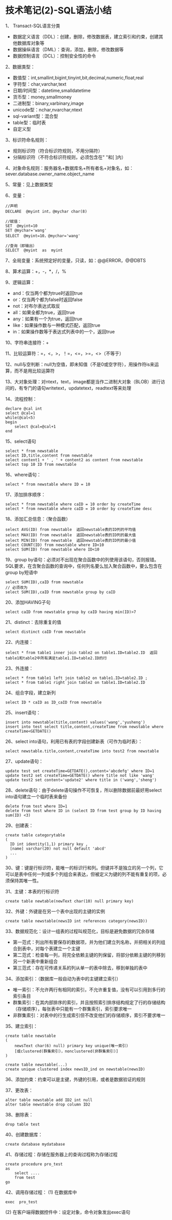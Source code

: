 # 技术笔记(2)-SQL语法小结



1、 Transact-SQL语言分类

- 数据定义语言（DDL）：创建，删除，修改数据表，建立索引和约束，创建其他数据库对象等
- 数据操纵语言（DML）：查询，添加，删除，修改数据等
- 数据控制语言（DCL）：控制安全性的命令

2、数据类型：

- 数值型：int,smallint,bigint,tinyint,bit,decimal,numeric,float,real
- 字符型：char,varchar,text
- 日期/时间型：datetime,smalldatetime
- 货币型：money,smallmoney
- 二进制型：binary,varbinary,image
- unicode型：nchar,nvarchar,ntext
- sql-variant型：混合型
- table型：临时表
- 自定义型

3、标识符命名规则：

- 规则标识符（符合标识符规则，不用分隔符）
- 分隔标识符（不符合标识符规则，必须包含在" "和[ ]内）

4、对象命名规则：服务器名+数据库名+所有者名+对象名，如：sever.database.owner_name.object_name

5、常量：见上数据类型
	
6、变量：

```
//声明
DECLARE  @myint int，@mychar char(8)
	  	           
//赋值：
SET  @myint=10  
SET @mychar='wang' 
SELECT  @myint=10，@mychar='wang'

//查询（即输出）
SELECT  @myint  as  myint
```

7、全局变量：系统预定好的变量，只读，如：@@ERROR，@@DBTS

8、算术运算：+，-，*，/，%

9、逻辑运算：

- and：仅当两个都为true时返回true
- or：仅当两个都为false时返回false
- not：对布尔表达式取反
- all：如果全都为true，返回true
- any：如果有一个为true，返回true
- like：如果操作数与一种模式匹配，返回true
- in：如果操作数等于表达式列表中的一个，返回true

10、字符串连接符：+

11、比较运算符：=，<，>，！=，<=，>=，<>（不等于）

12、null与空判断：null为空值，即未知值（不是0或空字符），用操作符is来运算，而不是用比较运算符

13、大对象处理：对ntext，text，image都是当作二进制大对象（BLOB）进行访问的，有专门的语句writetext，updatetext，readtext等来处理

14、流程控制：

```
declare @cal int
select @cal=1
while(@cal<5)
begin
    select @cal=@cal+1
end
```

15、select语句

```
select * from newstable  
select ID,title,content from newstable  
select content1 + ' , ' + content2 as content from newstable  
select top 10 ID from newstable
```

16、where语句：

```
select * from newstable where ID = 10
```
	   
17、添加排序顺序：

```
select * from newstable where caID = 10 order by createTime  
select * from newstable where caID = 10 order by createTime desc
```

18、添加汇总信息：（聚合函数）

```
select AVG(ID) from newstable  返回newstable表的ID列的平均值
select MAX(ID) from newstable  返回newstable表的ID列的最大值
select MIN(ID) from newstable  返回newstable表的ID列的最小值
select COUNT(ID) from newstable where ID<10  
select SUM(ID) from newstable where ID<10  
```

19、group by语句：必须对不出现在聚合函数中的列使用该语句，否则报错。SQL要求，在含聚合函数的查询中，任何列名要么加入聚合函数中，要么包含在group by短语中

```
select SUM(ID),caID from newstable 
// 必须改为
select SUM(ID),caID from newstable group by caID
```

20、添加HAVING子句

```
select caID from newstable group by caID having min(ID)>7
```

21、distinct：去除重复的值

```
select distinct caID from newstable
```

22、内连接：

```
select * from table1 inner join table2 on table1.ID=table2.ID  返回table1和table2中所有满足table1.ID=table2.ID的行
```

23、外连接：

```
select * from table1 left join table2 on table1.ID=table2.ID ;
select * from table1 right join table2 on table1.ID=table2.ID
```

24、组合字段，建立新列

```
select ID * caID as ID_caID from newstable  
```

25、insert语句：

```
insert into newstable(title,content) values('wang','yusheng') 
insert into test select title,content,createTime from newstable where createTime<GETDATE()
```

26、select into语句，利用已有表的字段创建新表（可作为临时表）：

```
select newstable.title,content,createTime into test2 from newstable
```

27、update语句：

```
update test set createTime=GETDATE(),content='abcdefg' where ID=1
update test2 set createTime=GETDATE() where title not like 'wang'
update test2 set content='update2' where title in ('wang','sheng')
```

28、delete语句：由于delete语句操作不可恢复，所以删除数据前最好用select into语句建立一个临时表来备份

```
delete from test where ID=1
delete from test where ID in (select ID from test group by ID having sum(ID) <3)
```

29、创建表：

```
create table categorytable
(
  ID int identity(1,1) primary key , 
  [name] varchar(20) not null default 'abcd'
  ...
)
```

30、键：键是行标识符，能唯一的标识行和列。但键并不是独立的另一个列，它可以是表中任何一列或多个列组合来表达，但被定义为键的列不能有重复的项，必须保持其唯一性。

31、主键：本表的行标识符

```
create table newtable(newText char(10) null primary key)
```

32、外键：外键是在另一个表中出现的主键的实例

```
create table newstable(newsID int references category(newsID))
```
          
33、数据规范化：设计一组表的过程叫规范化，目标是避免数据的冗余存储

- 第一范式：列出所有要保存的数据项，并为他们建立列名称，并把相关的列组合到表中，对每个表建立一个主键
- 第二范式：检查每一列，将完全依赖主键的列保留，将部分依赖主键的列移到另一个新表中重新组合
- 第三范式：存在可传递关系的列从单一的表中除去，移到单独的表中

34、添加索引：（数据库一般自动为表中的主键建立索引）

- 唯一索引：不允许两行有相同的索引，不允许重复值，没有可以引用到多行的索引条目
- 群集索引：在其内部排序的索引，并且按照索引排序结构规定了行的存储结构（存储顺序），每张表中只能有一个群集索引，索引要求唯一
- 非群集索引：对表中的行生成索引但不改变他们的存储顺序，索引不要求唯一

35、建立索引：

```
create table newstable
(
    newsText char(6) null) primary key unique(唯一索引)
    [或clustered(群集索引)，nonclustered(非群集索引)]
)
    
create table newstable(...)
create unique clustered index newsID_ind on newstable(newsID)
```

36、添加约束：约束可以是主键，外键的引用，或者是数据验证的规则

37、更改表：

```
alter table newstable add ID2 int null  
alter table newstable drop column ID2  
```

38、删除表：

```
drop table test
```

40、创建数据库：

```
create database mydatabase
```

41、存储过程：存储在服务器上的查询过程称为存储过程

```
create procedure pro_test
as
	select ....
	from test
go
```

42、调用存储过程：
(1) 在数据库中

```
exec  pro_test
```

(2) 在客户端得数据控件中：设定对象，命令对象发出exec语句


